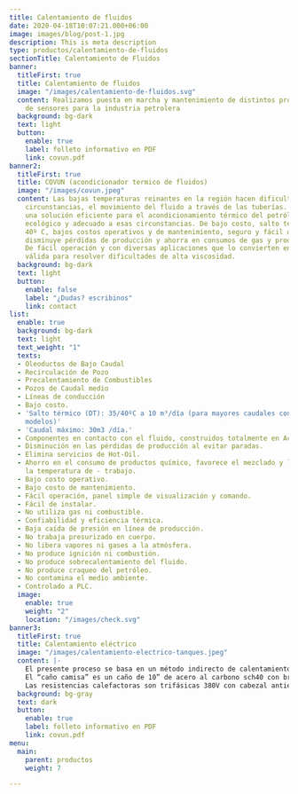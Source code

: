 ```yaml
---
title: Calentamiento de fluidos
date: 2020-04-18T10:07:21.000+06:00
image: images/blog/post-1.jpg
description: This is meta description
type: productos/calentamiento-de-fluidos
sectionTitle: Calentamiento de Fluidos
banner:
  titleFirst: true
  title: Calentamiento de fluidos
  image: "/images/calentamiento-de-fluidos.svg"
  content: Realizamos puesta en marcha y mantenimiento de distintos productos, especialmente
    de sensores para la industria petrolera
  background: bg-dark
  text: light
  button:
    enable: true
    label: folleto informativo en PDF
    link: covun.pdf
banner2:
  titleFirst: true
  title: COVUN (acondicionador termico de fluidos)
  image: "/images/covun.jpeg"
  content: Las bajas temperaturas reinantes en la región hacen dificultoso en muchas
    circunstancias, el movimiento del fluido a través de las tuberías. COVUN, representa
    una solución eficiente para el acondicionamiento térmico del petróleo, es natural,
    ecológico y adecuado a esas circunstancias. De bajo costo, salto térmico de hasta
    40º C, bajos costos operativos y de mantenimiento, seguro y fácil de instalar,
    disminuye pérdidas de producción y ahorra en consumos de gas y productos químicos.
    De fácil operación y con diversas aplicaciones que lo convierten en una alternativa
    válida para resolver dificultades de alta viscosidad.
  background: bg-dark
  text: light
  button:
    enable: false
    label: "¿Dudas? escribinos"
    link: contact
list:
  enable: true
  background: bg-dark
  text: light
  text_weight: "1"
  texts:
  - Oleoductos de Bajo Caudal
  - Recirculación de Pozo
  - Precalentamiento de Combustibles
  - Pozos de Caudal medio
  - Líneas de conducción
  - Bajo costo.
  - 'Salto térmico (DT): 35/40ºC a 10 m³/día (para mayores caudales consultar otros
    modelos)'
  - 'Caudal máximo: 30m3 /día.'
  - Componentes en contacto con el fluido, construidos totalmente en Acero Inoxidable.
  - Disminución en las pérdidas de producción al evitar paradas.
  - Elimina servicios de Hot-Oil.
  - Ahorro en el consumo de productos químico, favorece el mezclado y la acción por
    la temperatura de - trabajo.
  - Bajo costo operativo.
  - Bajo costo de mantenimiento.
  - Fácil operación, panel simple de visualización y comando.
  - Fácil de instalar.
  - No utiliza gas ni combustible.
  - Confiabilidad y eficiencia térmica.
  - Baja caída de presión en línea de producción.
  - No trabaja presurizado en cuerpo.
  - No libera vapores ni gases a la atmósfera.
  - No produce ignición ni combustión.
  - No produce sobrecalentamiento del fluido.
  - No produce craqueo del petróleo.
  - No contamina el medio ambiente.
  - Controlado a PLC.
  image:
    enable: true
    weight: "2"
    location: "/images/check.svg"
banner3:
  titleFirst: true
  title: Calentamiento eléctrico
  image: "/images/calentamiento-electrico-tanques.jpeg"
  content: |-
    El presente proceso se basa en un método indirecto de calentamiento, ya que la fuente primaria de calor no esta en contacto directo con el fluido final a calentar. El principio de funcionamiento consiste en calentar a través de resistencias calefactoras un fluido térmico dentro de un “caño camisa” que atraviesa el tanque a calentar. El calor generado dentro del “caño camisa” es transferido de forma directa al fluido del tanque
    El “caño camisa” es un caño de 10” de acero al carbono sch40 con bridas en sus extremos y nicles de conexión de instrumentos.
    Las resistencias calefactoras son trifásicas 380V con cabezal antiexplosivo, las mismas son conectadas a un tablero de control (APE) que se encuentra en la base del tanque.
  background: bg-gray
  text: dark
  button:
    enable: true
    label: folleto informativo en PDF
    link: covun.pdf
menu:
  main:
    parent: productos
    weight: 7

---
```

